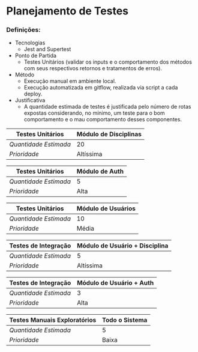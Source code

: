 # Planejamento de Testes

### Definições:
- Tecnologias
  - Jest and Supertest
- Ponto de Partida
  - Testes Unitários (validar os inputs e o comportamento dos métodos com seus respectivos retornos e tratamentos de erros).
- Método
  - Execução manual em ambiente local.
  - Execução automatizada em gitflow, realizada via script a cada deploy.
- Justificativa
  - A quantidade estimada de testes é justificada pelo número de rotas expostas considerando, no mínimo, um teste para o bom comportamento e o mau comportamento desses componentes.

| Testes Unitários | Módulo de Disciplinas |
|---------|-----------------|
| *Quantidade Estimada* | 20 |
| *Prioridade* | Altíssima |

| Testes Unitários | Módulo de Auth |
|---------|-----------------|
| *Quantidade Estimada* | 5 |
| *Prioridade* | Alta |

| Testes Unitários | Módulo de Usuários |
|---------|-----------------|
| *Quantidade Estimada* | 10 |
| *Prioridade* | Média |

| Testes de Integração | Módulo de Usuário + Disciplina |
|---------|-----------------|
| *Quantidade Estimada* | 5 |
| *Prioridade* | Altíssima |

| Testes de Integração | Módulo de Usuário + Auth |
|---------|-----------------|
| *Quantidade Estimada* | 3 |
| *Prioridade* | Alta |

| Testes Manuais Exploratórios | Todo o Sistema |
|---------|-----------------|
| *Quantidade Estimada* | 5 |
| *Prioridade* | Baixa |
